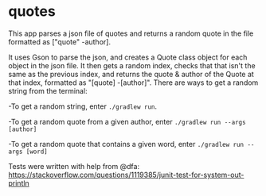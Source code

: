 # quotes

This app parses a json file of quotes and returns a random quote in the file formatted as ["quote" -author].


It uses Gson to parse the json, and creates a Quote class object for each object in the json file. It then gets a random index, checks that that isn't the same as the previous index, and returns the quote & author of the Quote at that index, formatted as "[quote] -[author]". There are ways to get a random string from the terminal:

-To get a random string, enter `./gradlew run`.

-To get a random quote from a given author, enter `./gradlew run --args [author]`

-To get a random quote that contains a given word, enter `./gradlew run --args [word]`

Tests were written with help from @dfa:
https://stackoverflow.com/questions/1119385/junit-test-for-system-out-println
